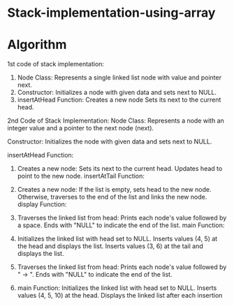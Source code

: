 # Stack-implementation-using-array














# Algorithm
1st code of stack implementation:
1) Node Class: Represents a single linked list node with value and pointer next.
2) Constructor: Initializes a node with given data and sets next to NULL.
3) insertAtHead Function:
Creates a new node
Sets its next to the current head.



2nd Code of Stack Implementation:
Node Class: Represents a node with an integer value and a pointer to the next node (next).

Constructor: Initializes the node with given data and sets next to NULL.

insertAtHead Function:

1) Creates a new node:
Sets its next to the current head.
Updates head to point to the new node.
insertAtTail Function:

2) Creates a new node:
If the list is empty, sets head to the new node.
Otherwise, traverses to the end of the list and links the new node.
display Function:

3) Traverses the linked list from head:
Prints each node's value followed by a space.
Ends with "NULL" to indicate the end of the list.
main Function:

 4) Initializes the linked list with head set to NULL.
Inserts values (4, 5) at the head and displays the list.
Inserts values (3, 6) at the tail and displays the list.


5) Traverses the linked list from head:
Prints each node's value followed by " -> ".
Ends with "NULL" to indicate the end of the list.


6) main Function:
Initializes the linked list with head set to NULL.
Inserts values (4, 5, 10) at the head.
Displays the linked list after each insertion
